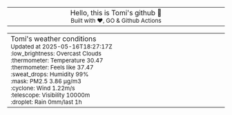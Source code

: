 
<div align="center">
<table>
<tbody>
<td align="center">
<img width="2000" height="0"><br>
Hello, this is Tomi's github 👋<br>
<sup>Built with ❤️, GO & Github Actions</sup><br>
<img width="2000" height="0">
</td>
</tbody>
</table>
</div>
<table>
<tbody>
<td align="left">
<img width="2000" height="0"><br>
Tomi's weather conditions<br>
<sup>Updated at 2025-05-16T18:27:17Z</sup><br>
<sup>:low_brightness: Overcast Clouds</sup><br>
<sup>:thermometer: Temperature 30.47 </sup><br>
<sup>:thermometer: Feels like 37.47</sup><br>
<sup>:sweat_drops: Humidity 99%</sup><br>
<sup>:mask: PM2.5 3.86 μg/m3</sup><br>
<sup>:cyclone: Wind 1.22m/s </sup><br>
<sup>:telescope: Visibility 10000m </sup><br>
<sup>:droplet: Rain 0mm/last 1h </sup><br>
<img width="2000" height="0">
</td>
<td align="left">
<img width="2000" height="0"><br>
<br>
<img width="2000" height="0">
</td>
</tbody>
</table>
</div>
    